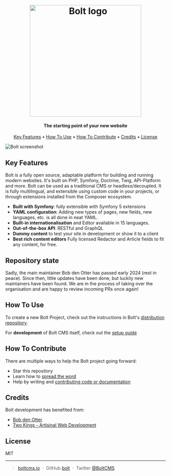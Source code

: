 
<h1 align="center">
  <br>
  <a href="https://boltcms.io/"><img src="https://boltcms.io/theme/boltcms-2021/img/logo.svg" alt="Bolt logo" width="350">
  <br>
  </a>
</h1>

<h4 align="center">The starting point of your new website</h4>

<p align="center">
  <a href="#key-features">Key Features</a> •
  <a href="#how-to-use">How To Use</a> •
  <a href="#how-to-contribute">How To Contribute</a> •
  <a href="#credits">Credits</a> •
  <a href="#license">License</a>
</p>

<img src="https://boltcms.io/files/homepage/2020/09/Schermafbeelding-2020-09-24-om-12-47-22.png" alt="Bolt screenshot" />

## Key Features

Bolt is a fully open source, adaptable platform for building and running modern websites. 
It's built on PHP, Symfony, Doctrine, Twig, API-Platform and more. Bolt can be used as a traditional 
CMS or headless/decoupled. It is fully multilingual, and extensible using custom code in your projects, 
or through extensions installed from the Composer ecosystem.

* **Built with Symfony**: fully extensible with Symfony 5 extensions
* **YAML configuration**: Adding new types of pages, new fields, new languages, etc. is all done in neat YAML.
* **Built-in internationalisation** and Editor available in 15 languages.
* **Out-of-the-box API**: RESTful and GraphQL
* **Dummy content** to test your site in development or show it to a client
* **Best rich content editors** Fully licensed Redactor and Article fields to fit any content, for free.

## Repository state

Sadly, the main maintainer Bob den Otter has passed early 2024 (rest in peace).
Since then, little updates have been done, but luckily new maintainers have been found.
We are in the process of taking over the organisation and are happy to review incoming PRs once again!

## How To Use

To create a new Bolt Project, check out the instructions in Bolt's
[distribution repository](https://github.com/bolt/project/).

For **development** of Bolt CMS itself, check out the [setup guide](./SETUP.md)

## How To Contribute

There are multiple ways to help the Bolt project going forward:

* Star this repository
* Learn how to [spread the word](https://docs.bolt.cm/other/contributing)
* Help by writing and [contributing code or documentation](https://docs.bolt.cm/other/contributing)


## Credits

Bolt development has benefited from:

- [Bob den Otter](https://github.com/bobdenotter)
- [Two Kings - Artisinal Web Development](https://www.twokings.nl/)

## License

MIT

---

> [boltcms.io](https://boltcms.io) &nbsp;&middot;&nbsp;
> GitHub [bolt](https://github.com/bolt) &nbsp;&middot;&nbsp;
> Twitter [@BoltCMS](https://twitter.com/BoltCMS)
